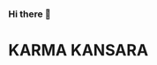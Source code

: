 ### Hi there 👋
# KARMA KANSARA
<!--
**arthados/arthados** is a ✨ _special_ ✨ repository because its `README.md` (this file) appears on your GitHub profile.

Here are some ideas to get you started:

- 🔭 I’m currently working on projedts
- 🌱 I’m currently learning flutter
- 👯 I’m looking to collaborate.
- 💬 Ask me about anything

